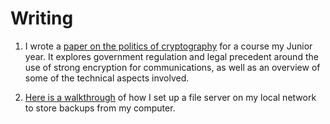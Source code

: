 
# Writing

1. I wrote a [paper on the politics of cryptography](/resources/crypto_paper.pdf) for a course my Junior year. It explores
government regulation and legal precedent around the use of strong encryption for communications, as well as an overview of
some of the technical aspects involved.

2. [Here is a walkthrough](nas.html) of how I set up a file server on my local network to store backups from my computer.

